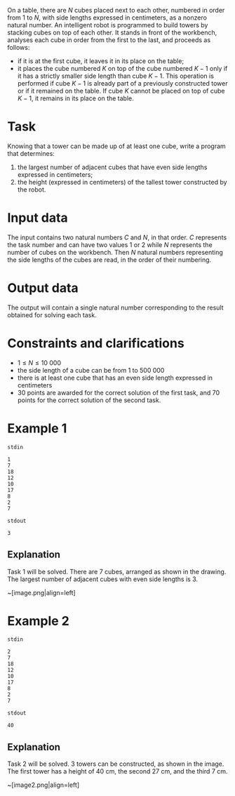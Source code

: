 On a table, there are $N$ cubes placed next to each other, numbered in order from $1$ to $N$, with side lengths expressed in centimeters, as a nonzero natural number. An intelligent robot is programmed to build towers by stacking cubes on top of each other. It stands in front of the workbench, analyses each cube in order from the first to the last, and proceeds as follows:

* if it is at the first cube, it leaves it in its place on the table;
* it places the cube numbered $K$ on top of the cube numbered $K-1$ only if it has a strictly smaller side length than cube $K-1$. This operation is performed if cube $K-1$ is already part of a previously constructed tower or if it remained on the table. If cube $K$ cannot be placed on top of cube $K-1$, it remains in its place on the table.

# Task

Knowing that a tower can be made up of at least one cube, write a program that determines:
1. the largest number of adjacent cubes that have even side lengths expressed in centimeters;
2. the height (expressed in centimeters) of the tallest tower constructed by the robot.

# Input data

The input contains two natural numbers $C$ and $N$, in that order. $C$ represents the task number and can have two values $1$ or $2$ while $N$ represents the number of cubes on the workbench. Then $N$ natural numbers representing the side lengths of the cubes are read, in the order of their numbering.

# Output data

The output will contain a single natural number corresponding to the result obtained for solving each task.

# Constraints and clarifications

* $1 \leq N \leq 10\ 000$
* the side length of a cube can be from $1$ to $500\ 000$
* there is at least one cube that has an even side length expressed in centimeters
* $30$ points are awarded for the correct solution of the first task, and $70$ points for the correct solution of the second task.

# Example 1

`stdin`
```
1
7
18
12
10
17
8
2
7
```

`stdout`
```
3
```

## Explanation

Task $1$ will be solved. There are $7$ cubes, arranged as shown in the drawing. The largest number of adjacent cubes with even side lengths is $3$.

~[image.png|align=left]

# Example 2

`stdin`
```
2
7
18
12
10
17
8
2
7
```

`stdout`
```
40
```

## Explanation

Task $2$ will be solved. $3$ towers can be constructed, as shown in the image. The first tower has a height of $40$ cm, the second $27$ cm, and the third $7$ cm.

~[image2.png|align=left]